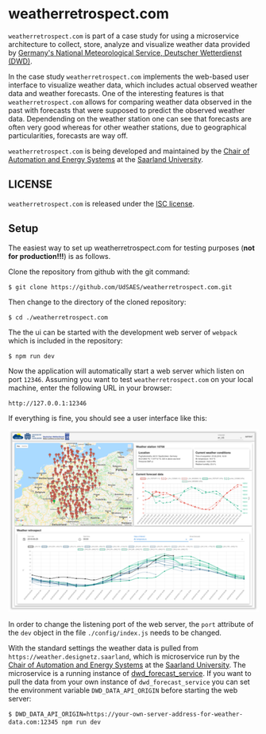 # weatherretrospect.com
`weatherretrospect.com` is part of a case study for using a microservice architecture to collect, store, analyze and visualize weather data provided by [Germany's National Meteorological Service, Deutscher Wetterdienst (DWD)](https://www.dwd.de/EN/Home/home_node.html).

In the case study `weatherretrospect.com` implements the web-based user interface to visualize weather data, which includes actual observed weather data and weather forecasts. One of the interesting features is that `weatherretrospect.com` allows for comparing weather data observed in the past with forecasts that were supposed to predict the observed weather data. Dependending on the weather station one can see that forecasts are often very good whereas for other weather stations, due to geographical particularities, forecasts are way off.

`weatherretrospect.com` is being developed and maintained by the [Chair of Automation and Energy Systems](https://www.uni-saarland.de/en/lehrstuhl/frey/start.html) at the [Saarland University](https://www.uni-saarland.de/nc/en/home.html).

## LICENSE
`weatherretrospect.com` is released under the [ISC license](./LICENSE).

## Setup
The easiest way to set up weatherretrospect.com for testing purposes (**not for production!!!**) is as follows.

Clone the repository from github with the git command:
```
$ git clone https://github.com/UdSAES/weatherretrospect.com.git
```

Then change to the directory of the cloned repository:
```
$ cd ./weatherretrospect.com
```

The the ui can be started with the development web server of `webpack` which is included in the repository:
```
$ npm run dev
```

Now the application will automatically start a web server which listen on port `12346`. Assuming you want to test `weatherretrospect.com` on your local machine, enter the following URL in your browser:

```
http://127.0.0.1:12346
```

If everything is fine, you should see a user interface like this:

![Screen shot](https://github.com/UdSAES/weatherretrospect.com/blob/master/static/screenshot.png?raw=true)

In order to change the listening port of the web server, the `port` attribute of the `dev` object in the file `./config/index.js` needs to be changed.

With the standard settings the weather data is pulled from `https://weather.designetz.saarland`, which is microservice run by the [Chair of Automation and Energy Systems](https://www.uni-saarland.de/en/lehrstuhl/frey/start.html) at the [Saarland University](https://www.uni-saarland.de/nc/en/home.html). The microservice is a running instance of [dwd_forecast_service](https://github.com/UdSAES/dwd_forecast_service). If you want to pull the data from your own instance of `dwd_forecast_service` you can set the environment variable `DWD_DATA_API_ORIGIN` before starting the web server:

```
$ DWD_DATA_API_ORIGIN=https://your-own-server-address-for-weather-data.com:12345 npm run dev
```

